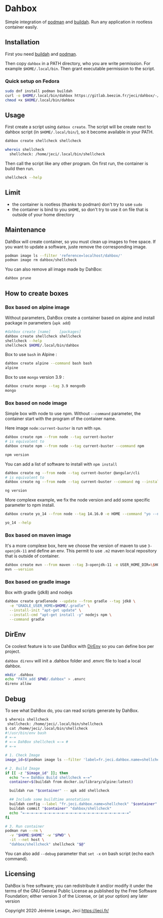 # Dahbox

Simple integration of [podman](https://podman.io/) and [buildah](https://github.com/containers/buildah/). Run any application in rootless container easily.

## Installation

First you need [buildah](https://github.com/containers/buildah/blob/master/install.md) and [podman](https://podman.io/getting-started/installation#linux-distributions).

Then copy `dahbox` in a PATH directory, who you are write permission. For example `$HOME/.local/bin`. Then grant executable permission to the script.

### Quick setup on Fedora

``` bash
sudo dnf install podman buildah
curl -o $HOME/.local/bin/dahbox https://gitlab.beezim.fr/jeci/dahbox/-/raw/master/dahbox
chmod +x $HOME/.local/bin/dahbox
```

## Usage

First create a script using `dahbox create`. The script will be create next to dahbox script (in `$HOME/.local/bin/`), so it become available in your PATH.

``` bash
dahbox create shellcheck shellcheck

whereis shellcheck
  shellcheck: /home/jeci/.local/bin/shellcheck
```

Then call the script like any other program. On first run, the container is build then run.

``` bash
shellcheck --help
```

## Limit

* the container is rootless (thanks to podman) don't try to use `sudo`
* the container is bind to you `$HOME`, so don't try to use it on file that is outside of your home directory

## Maintenance

DahBox will create container, so you must clean up images to free space. If you want to update a software, juste remove the corresponding image.

``` bash
podman image ls --filter 'reference=localhost/dahbox/'
podman image rm dahbox/shellcheck
```

You can also remove all image made by DahBox:

``` bash
dahbox prune
```

## How to create boxes


### Box based on alpine image

Without parameters, DahBox create a container based on alpine and install package in parameters (`apk add`)

``` bash
#dahbox create [name]    [packages]
dahbox create shellcheck shellcheck
shellcheck --help
shellcheck $HOME/.local/bin/dahbox
```

Box to use `bash` in Alpine :

``` bash
dahbox create alpine --command bash bash
alpine
```

Box to use `mongo` version 3.9 :

``` bash
dahbox create mongo --tag 3.9 mongodb
mongo
```


### Box based on node image

Simple box with node to use npm. Without `--command` parameter, the container start with the program of the container name.

Here image `node:current-buster` is run with `npm`.

``` bash
dahbox create npm --from node --tag current-buster
# is equivalent to
dahbox create npm --from node --tag current-buster --command npm

npm version
```

You can add a list of software to install with `npm install`

``` bash
dahbox create ng --from node --tag current-buster @angular/cli
# is equivalent to
dahbox create ng --from node --tag current-buster --command ng --install-cmd "npm install -g" @angular/cli

ng version
```

More complexe example, we fix the node version and add some specific parameter to npm install.

``` bash
dahbox create yo_14 --from node --tag 14.16.0 -e HOME --command "yo --no-insight" --install-cmd "npm install -g --unsafe-perm" yo generator-alfresco-adf-app@4.2.0

yo_14 --help
```


### Box based on maven image

It's a more complexe box, here we choose the version of maven to use `3-openjdk-11` and define an env. This permit to use `.m2` maven local repository that is outside of container.

``` bash
dahbox create mvn --from maven --tag 3-openjdk-11 -e USER_HOME_DIR=\$HOME --command "mvn -Duser.home=\$HOME"
mvn --version
```


### Box based on gradle image

Box with gradle (jdk8) and nodejs

``` bash
dahbox create gradlenode --update --from gradle --tag jdk8 \
  -e "GRADLE_USER_HOME=$HOME/.gradle" \
  --install-init "apt-get update" \
  --install-cmd "apt-get install -y" nodejs npm \
  --command gradle
```

## DirEnv

Ce coolest feature is to use DahBox with [DirEnv](direnv.net/) so you can define box per project.

`dahbox direnv` will init a .dahbox folder and .envrc file to load a local dahbox.

``` bash
mkdir .dahbox
echo "PATH_add $PWD/.dahbox" > .envrc
direnv allow
```

## Debug

To see what DahBox do, you can read scripts generate by DahBox.

``` bash
$ whereis shellcheck
 shellcheck: /home/jeci/.local/bin/shellcheck
$ cat /home/jeci/.local/bin/shellcheck
#!/usr/bin/env bash
# =-=
# =-= DahBox shellcheck =-= #
# =-=

# 1. Check Image
image_id=$(podman image ls --filter 'label=fr.jeci.dahbox.name=shellcheck' --noheading --quiet)

# 2. Build Image
if [[ -z "$image_id" ]]; then
  echo "=-= DahBox Build shellcheck =-="
  container=$(buildah from docker.io/library/alpine:latest)

  buildah run "$container" -- apk add shellcheck

  ## Include some buildtime annotations
  buildah config --label "fr.jeci.dahbox.name=shellcheck" "$container"
  buildah commit "$container" "dahbox/shellcheck"
  echo "=-=-=-=-=-=-=-=-=-=-=-=-=-=-=-=-=-=-=-=-=-=-=-=-="
fi

# 3. Run container
podman run --rm \
  -v "$HOME:$HOME" -w "$PWD" \
  -it --net host \
  "dahbox/shellcheck" shellcheck "$@"
```

You can also add `--debug` parameter that `set -x` on bash script (echo each command).

## Licensing

DahBox is free software; you can redistribute it and/or modify it under the terms of the GNU General Public License as published by the Free Software Foundation; either version 3 of the License, or (at your option) any later version

Copyright 2020 Jérémie Lesage, Jeci <https://jeci.fr/>
